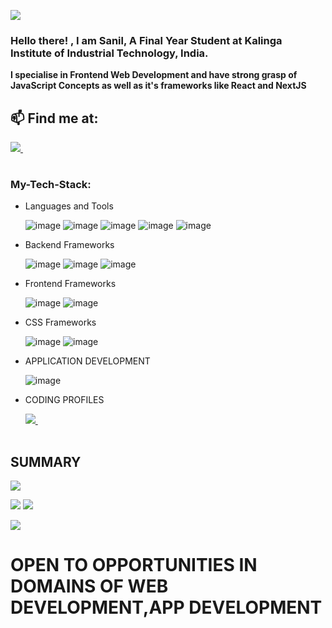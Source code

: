 
![](https://komarev.com/ghpvc/?username=singhster7&color=green)

<h3>
 Hello there! , I am Sanil,       
 A Final Year Student at Kalinga Institute of Industrial Technology, India. 
</h3>  
<strong> 
 I specialise in Frontend Web Development and have strong grasp of JavaScript Concepts as well as it's frameworks like React and NextJS
</strong>

  
## 📫 Find me at:

<table>
  <tr>
       <a href="https://www.linkedin.com/in/sanil-singh-3b7b0a225/">
    <img src="https://img.shields.io/badge/linkedin-%230077B5.svg?&style=for-the-badge&logo=linkedin&logoColor=white" />
      </a>&nbsp;
</table>

### My-Tech-Stack:
* Languages and Tools

  ![image](https://img.shields.io/badge/C-00599C?style=for-the-badge&logo=c%2B%2B&logoColor=white)
  ![image](https://img.shields.io/badge/Javascript-F7DF1E?style=for-the-badge&logo=Javascript&logoColor=black)
  ![image](https://img.shields.io/badge/C++-FF6C37?style=for-the-badge&logo=C&logoColor=white)
  ![image](https://img.shields.io/badge/CSS3-1572B6?style=for-the-badge&logo=css3&logoColor=white)
  ![image](https://img.shields.io/badge/HTML5-E34F26?style=for-the-badge&logo=html5&logoColor=white)



* Backend Frameworks


  ![image](https://img.shields.io/badge/Node.js-339933?style=for-the-badge&logo=nodedotjs&logoColor=white)
  ![image](https://img.shields.io/badge/Express.js-000000?style=for-the-badge&logo=express&logoColor=white)
  ![image](https://img.shields.io/badge/json%20web%20tokens-323330?style=for-the-badge&logo=json-web-tokens&logoColor=pink)
  

 
* Frontend Frameworks


  ![image](https://img.shields.io/badge/next.js-000000?style=for-the-badge&logo=nextdotjs&logoColor=white)
  ![image](https://img.shields.io/badge/React-20232A?style=for-the-badge&logo=react&logoColor=61DAFB)
  
* CSS Frameworks


    ![image](https://img.shields.io/badge/Tailwind_CSS-38B2AC?style=for-the-badge&logo=tailwind-css&logoColor=white)
    ![image](https://img.shields.io/badge/Bootstrap-563D7C?style=for-the-badge&logo=bootstrap&logoColor=white)


* APPLICATION DEVELOPMENT

  
    ![image](https://img.shields.io/badge/Kotlin-563D7C?style=for-the-badge&logo=Kotlin&logoColor=white)

* CODING PROFILES
  <table>
  <tr>
     <a href="https://leetcode.com/SanilSINGH/">
    <img src="https://img.shields.io/badge/-LeetCode-FFA116?style=for-the-badge&logo=LeetCode&logoColor=black" />
     </a>&nbsp;&nbsp;
     </table>
## SUMMARY
![](https://github-readme-streak-stats.herokuapp.com/?user=singhster7&theme=radical&hide_border=false)



![](https://github-profile-summary-cards.vercel.app/api/cards/profile-details?username=singhster7&theme=solarized_dark)
![](https://github-profile-trophy.vercel.app/?username=singhster7&theme=radical&no-frame=false&no-bg=true&margin-w=4)

![](https://user-images.githubusercontent.com/74038190/216120974-24a76b31-7f39-41f1-a38f-b3c1377cc612.png)

# OPEN TO OPPORTUNITIES IN DOMAINS OF WEB DEVELOPMENT,APP DEVELOPMENT

